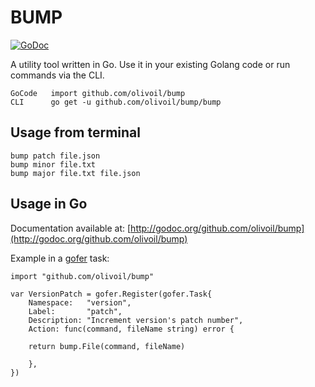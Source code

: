 # BUMP

[![GoDoc](https://godoc.org/github.com/olivoil/bump?status.svg)](https://godoc.org/github.com/olivoil/bump)

A utility tool written in Go. Use it in your existing Golang code or run commands via the CLI.

```
GoCode   import github.com/olivoil/bump
CLI      go get -u github.com/olivoil/bump/bump
```

## Usage from terminal

```
bump patch file.json
bump minor file.txt
bump major file.txt file.json
```

## Usage in Go

Documentation available at: [http://godoc.org/github.com/olivoil/bump](http://godoc.org/github.com/olivoil/bump)

Example in a [gofer](https://github.com/chuckpreslar/gofer) task:

```
import "github.com/olivoil/bump"

var VersionPatch = gofer.Register(gofer.Task{
	Namespace:   "version",
	Label:       "patch",
	Description: "Increment version's patch number",
	Action: func(command, fileName string) error {

    return bump.File(command, fileName)

	},
})
```
